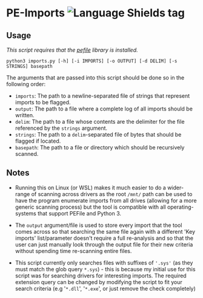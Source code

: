 # PE-Imports ![Language Shields tag](https://img.shields.io/badge/language-Python-blue)

## Usage
*This script requires that the [pefile](https://github.com/erocarrera/pefile) library is installed.*

``python3 imports.py [-h] [-i IMPORTS] [-o OUTPUT] [-d DELIM] [-s STRINGS] basepath``

The arguments that are passed into this script should be done so in the following order:

- ``imports``: The path to a newline-separated file of strings that represent imports to be flagged.
- ``output``: The path to a file where a complete log of all imports should be written.
- ``delim``: The path to a file whose contents are the delimiter for the file referenced by the ``strings`` argument.
- ``strings``: The path to a ``delim``-separated file of bytes that should be flagged if located.
- ``basepath``: The path to a file or directory which should be recursively scanned.

## Notes
- Running this on Linux (or WSL) makes it much easier to do a wider-range of scanning across drivers as the root ``/mnt/`` path can be used to have the program enumerate imports from all drives (allowing for a more generic scanning process) but the tool is compatible with all operating-systems that support PEFile and Python 3.

- The ``output`` argument/file is used to store every import that the tool comes across so that searching the same file again with a different 'Key imports' list/parameter doesn't require a full re-analysis and so that the user can just manually look through the output file for their new criteria without spending time re-scanning entire files.

- This script currently only searches files with suffixes of ``'.sys'`` (as they must match the glob query ``*.sys``) - this is because my initial use for this script was for searching drivers for interesting imports. The required extension query can be changed by modifying the script to fit your search criteria (e.g '``*.dll``', '``*.exe``', or just remove the check completely)
